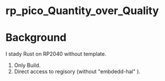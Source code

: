 # rp_pico_Quantity_over_Quality

# Background
I stady Rust on RP2040 without template.

1. Only Build.
1. Direct access to regisory (without "embdedd-hal" ).
